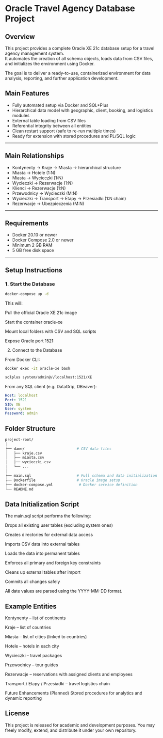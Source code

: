 # Oracle Travel Agency Database Project

## Overview
This project provides a complete Oracle XE 21c database setup for a travel agency management system.  
It automates the creation of all schema objects, loads data from CSV files, and initializes the environment using Docker.

The goal is to deliver a ready-to-use, containerized environment for data analysis, reporting, and further application development.

## Main Features
- Fully automated setup via Docker and SQL*Plus
- Hierarchical data model with geographic, client, booking, and logistics modules
- External table loading from CSV files
- Referential integrity between all entities
- Clean restart support (safe to re-run multiple times)
- Ready for extension with stored procedures and PL/SQL logic

---

## Main Relationships
- Kontynenty → Kraje → Miasta → hierarchical structure
- Miasta → Hotele (1:N)
- Miasta → Wycieczki (1:N)
- Wycieczki → Rezerwacje (1:N)
- Klienci → Rezerwacje (1:N)
- Przewodnicy → Wycieczki (M:N)
- Wycieczki → Transport → Etapy → Przesiadki (1:N chain)
- Rezerwacje → Ubezpieczenia (M:N)

---

## Requirements
- Docker 20.10 or newer  
- Docker Compose 2.0 or newer  
- Minimum 2 GB RAM  
- 5 GB free disk space  

---

## Setup Instructions

### 1. Start the Database
```bash
docker-compose up -d
```

This will:

Pull the official Oracle XE 21c image

Start the container oracle-xe

Mount local folders with CSV and SQL scripts

Expose Oracle port 1521

2. Connect to the Database

From Docker CLI:

```bash
docker exec -it oracle-xe bash
```

```bash
sqlplus system/admin@//localhost:1521/XE
```

From any SQL client (e.g. DataGrip, DBeaver):

```yaml
Host: localhost
Port: 1521
SID: XE
User: system
Password: admin
```

## Folder Structure

```bash
project-root/
│
├── dane/                        # CSV data files
│   ├── kraje.csv
│   ├── miasta.csv
│   ├── wycieczki.csv
│   └── ...
│
├── main.sql                     # Full schema and data initialization script
├── Dockerfile                   # Oracle image setup
├── docker-compose.yml            # Docker service definition
└── README.md
```

## Data Initialization Script

The main.sql script performs the following:

Drops all existing user tables (excluding system ones)

Creates directories for external data access

Imports CSV data into external tables

Loads the data into permanent tables

Enforces all primary and foreign key constraints

Cleans up external tables after import

Commits all changes safely

All date values are parsed using the YYYY-MM-DD format.

## Example Entities

Kontynenty – list of continents

Kraje – list of countries

Miasta – list of cities (linked to countries)

Hotele – hotels in each city

Wycieczki – travel packages

Przewodnicy – tour guides

Rezerwacje – reservations with assigned clients and employees

Transport / Etapy / Przesiadki – travel logistics chain

Future Enhancements (Planned)
Stored procedures for analytics and dynamic reporting

## License
This project is released for academic and development purposes.
You may freely modify, extend, and distribute it under your own repository.